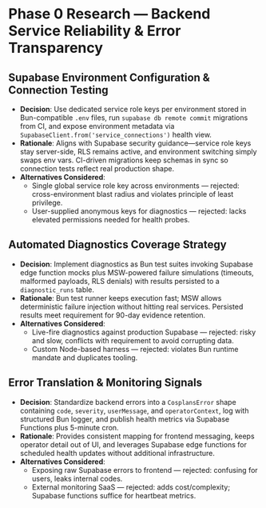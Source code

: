 # Phase 0 Research — Backend Service Reliability & Error Transparency

## Supabase Environment Configuration & Connection Testing
- **Decision**: Use dedicated service role keys per environment stored in Bun-compatible `.env` files, run `supabase db remote commit` migrations from CI, and expose environment metadata via `SupabaseClient.from('service_connections')` health view.
- **Rationale**: Aligns with Supabase security guidance—service role keys stay server-side, RLS remains active, and environment switching simply swaps env vars. CI-driven migrations keep schemas in sync so connection tests reflect real production shape.
- **Alternatives Considered**:
  - Single global service role key across environments — rejected: cross-environment blast radius and violates principle of least privilege.
  - User-supplied anonymous keys for diagnostics — rejected: lacks elevated permissions needed for health probes.

## Automated Diagnostics Coverage Strategy
- **Decision**: Implement diagnostics as Bun test suites invoking Supabase edge function mocks plus MSW-powered failure simulations (timeouts, malformed payloads, RLS denials) with results persisted to a `diagnostic_runs` table.
- **Rationale**: Bun test runner keeps execution fast; MSW allows deterministic failure injection without hitting real services. Persisted results meet requirement for 90-day evidence retention.
- **Alternatives Considered**:
  - Live-fire diagnostics against production Supabase — rejected: risky and slow, conflicts with requirement to avoid corrupting data.
  - Custom Node-based harness — rejected: violates Bun runtime mandate and duplicates tooling.

## Error Translation & Monitoring Signals
- **Decision**: Standardize backend errors into a `CosplansError` shape containing `code`, `severity`, `userMessage`, and `operatorContext`, log with structured Bun logger, and publish health metrics via Supabase Functions plus 5-minute cron.
- **Rationale**: Provides consistent mapping for frontend messaging, keeps operator detail out of UI, and leverages Supabase edge functions for scheduled health updates without additional infrastructure.
- **Alternatives Considered**:
  - Exposing raw Supabase errors to frontend — rejected: confusing for users, leaks internal codes.
  - External monitoring SaaS — rejected: adds cost/complexity; Supabase functions suffice for heartbeat metrics.
